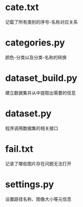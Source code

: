 # cate.txt
记载了所有类别的序号-名称对应关系

# categories.py
颜色-分类以及分类-名称的转换

# dataset_build.py
建立数据集并从中提取出需要的信息

# dataset.py
程序调用数据集的相关接口

# fail.txt
记录了哪些图片存在问题无法打开

# settings.py
设置路径名称、图像大小等元信息